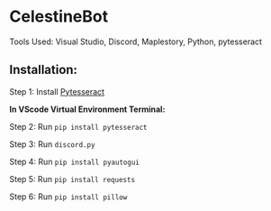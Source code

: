 # CelestineBot
Tools Used: Visual Studio, Discord, Maplestory, Python, pytesseract
## Installation:
Step 1: Install [Pytesseract](https://github.com/UB-Mannheim/tesseract/wiki) 

**In VScode Virtual Environment Terminal:**

Step 2: Run `pip install pytesseract`

Step 3: Run `discord.py`

Step 4: Run `pip install pyautogui`

Step 5: Run `pip install requests`

Step 6: Run `pip install pillow`
